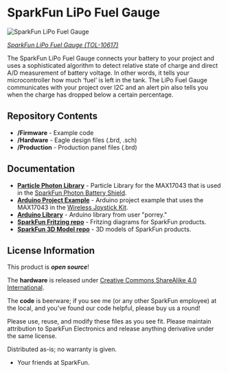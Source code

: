 SparkFun LiPo Fuel Gauge
========================================

![SparkFun LiPo Fuel Gauge](https://cdn.sparkfun.com//assets/parts/5/2/7/9/10617-01c.jpg)

[*SparkFun LiPo Fuel Gauge (TOL-10617)*](https://www.sparkfun.com/products/10617)

The SparkFun LiPo Fuel Gauge connects your battery to your project and uses a sophisticated algorithm to detect relative state of charge and direct A/D measurement of battery voltage. 
In other words, it tells your microcontroller how much ‘fuel’ is left in the tank. 
The LiPo Fuel Gauge communicates with your project over I2C and an alert pin also tells you when the charge has dropped below a certain percentage.

Repository Contents
-------------------

* **/Firmware** - Example code 
* **/Hardware** - Eagle design files (.brd, .sch)
* **/Production** - Production panel files (.brd)

Documentation
--------------
* **[Particle Photon Library](https://github.com/sparkfun/SparkFun_MAX17043_Particle_Library)** - Particle Library for the MAX17043 that is used in the [SparkFun Photon Battery Shield](https://www.sparkfun.com/products/13626).
* **[Arduino Project Example](https://learn.sparkfun.com/tutorials/wireless-joystick-hookup-guide#MAX17043)** - Arduino project example that uses the MAX17043 in the [Wireless Joystick Kit](https://www.sparkfun.com/products/14051).
* **[Arduino Library](https://github.com/porrey/max1704x)** - Arduino library from user "porrey."
* **[SparkFun Fritzing repo](https://github.com/sparkfun/Fritzing_Parts)** - Fritzing diagrams for SparkFun products.
* **[SparkFun 3D Model repo](https://github.com/sparkfun/3D_Models)** - 3D models of SparkFun products. 


License Information
-------------------
This product is _**open source**_! 

The **hardware** is released under [Creative Commons ShareAlike 4.0 International](https://creativecommons.org/licenses/by-sa/4.0/).

The **code** is beerware; if you see me (or any other SparkFun employee) at the local, and you've found our code helpful, please buy us a round!

Please use, reuse, and modify these files as you see fit. Please maintain attribution to SparkFun Electronics and release anything derivative under the same license.

Distributed as-is; no warranty is given.

- Your friends at SparkFun.


